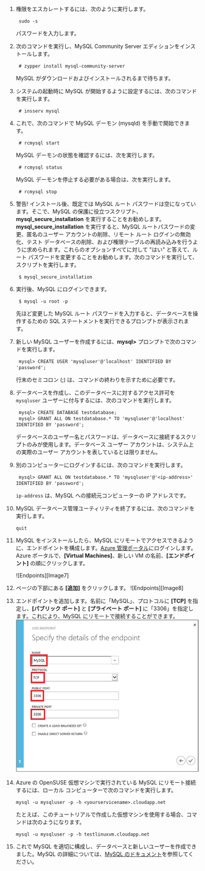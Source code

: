 
1. 権限をエスカレートするには、次のように実行します。

		sudo -s
	
	パスワードを入力します。

2. 次のコマンドを実行し、MySQL Community Server エディションをインストールします。

		# zypper install mysql-community-server

	MySQL がダウンロードおよびインストールされるまで待ちます。
3. システムの起動時に MySQL が開始するように設定するには、次のコマンドを実行します。

		# insserv mysql
4. これで、次のコマンドで MySQL デーモン (mysqld) を手動で開始できます。

		# rcmysql start

	MySQL デーモンの状態を確認するには、次を実行します。

		# rcmysql status

	MySQL デーモンを停止する必要がある場合は、次を実行します。

		# rcmysql stop

5. 警告! インストール後、既定では MySQL ルート パスワードは空になっています。そこで、MySQL の保護に役立つスクリプト、**mysql\_secure\_installation** を実行することをお勧めします。**mysql\_secure\_installation** を実行すると、MySQL ルートパスワードの変更、匿名のユーザー アカウントの削除、リモート ルート ログインの無効化、テスト データベースの削除、および権限テーブルの再読み込みを行うように求められます。これらのオプションすべてに対して "はい" と答えて、ルート パスワードを変更することをお勧めします。次のコマンドを実行して、スクリプトを実行します。

		$ mysql_secure_installation

6. 実行後、MySQL にログインできます。

		$ mysql -u root -p

	先ほど変更した MySQL ルート パスワードを入力すると、データベースを操作するための SQL ステートメントを実行できるプロンプトが表示されます。

7. 新しい MySQL ユーザーを作成するには、**mysql>** プロンプトで次のコマンドを実行します。

		mysql> CREATE USER 'mysqluser'@'localhost' IDENTIFIED BY 'password';

	行末のセミコロン (;) は、コマンドの終わりを示すために必要です。

8. データベースを作成し、このデータベースに対するアクセス許可を `mysqluser` ユーザーに付与するには、次のコマンドを実行します。

		mysql> CREATE DATABASE testdatabase;
		mysql> GRANT ALL ON testdatabase.* TO 'mysqluser'@'localhost' IDENTIFIED BY 'password';

	データベースのユーザー名とパスワードは、データベースに接続するスクリプトのみが使用します。データベース ユーザー アカウントは、システム上の実際のユーザー アカウントを表しているとは限りません。

9. 別のコンピューターにログインするには、次のコマンドを実行します。

		mysql> GRANT ALL ON testdatabase.* TO 'mysqluser'@'<ip-address>' IDENTIFIED BY 'password';

	`ip-address` は、MySQL への接続元コンピューターの IP アドレスです。
	
10. MySQL データベース管理ユーティリティを終了するには、次のコマンドを実行します。

		quit

11. MySQL をインストールしたら、MySQL にリモートでアクセスできるように、エンドポイントを構成します。[Azure 管理ポータル][AzurePreviewPortal]にログインします。Azure ポータルで、**[Virtual Machines]**、新しい VM の名前、**[エンドポイント]** の順にクリックします。

	![Endpoints][Image7]

12. ページの下部にある **[追加]** をクリックします。 ![Endpoints][Image8]

13. エンドポイントを追加します。名前に「MySQL」、プロトコルに **[TCP]** を指定し、**[パブリック ポート]** と **[プライベート ポート]** に「3306」を指定します。これにより、MySQL にリモートで接続することができます。![Endpoints][Image9]

14. Azure の OpenSUSE 仮想マシンで実行されている MySQL にリモート接続するには、ローカル コンピューターで次のコマンドを実行します。

		mysql -u mysqluser -p -h <yourservicename>.cloudapp.net

	たとえば、このチュートリアルで作成した仮想マシンを使用する場合、コマンドは次のようになります。

		mysql -u mysqluser -p -h testlinuxvm.cloudapp.net

15. これで MySQL を適切に構成し、データベースと新しいユーザーを作成できました。MySQL の詳細については、[MySQL のドキュメント][MySQLDocs]を参照してください。

[MySQLDocs]: http://dev.mysql.com/doc/
[AzurePreviewPortal]: http://manage.windowsazure.com

[Image9]: ./media/install-and-run-mysql-on-opensuse-vm/LinuxVmAddEndpointMySQL.png

<!---HONumber=August15_HO6-->